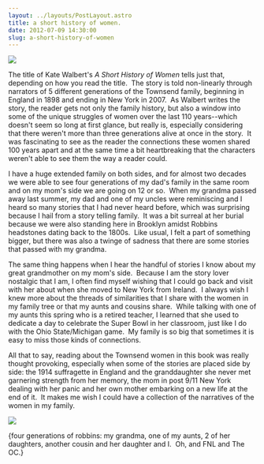 ```yaml
---
layout: ../layouts/PostLayout.astro
title: a short history of women.
date: 2012-07-09 14:30:00
slug: a-short-history-of-women
---
```


[![](http://ebooks-imgs.connect.com/product/400/000/000/000/000/164/735/400000000000000164735_s4.png)](http://ebooks-imgs.connect.com/product/400/000/000/000/000/164/735/400000000000000164735_s4.png)

The title of Kate Walbert's _A Short History of Women_ tells just that, depending on how you read the title.  The story is told non-linearly through narrators of 5 different generations of the Townsend family, beginning in England in 1898 and ending in New York in 2007.  As Walbert writes the story, the reader gets not only the family history, but also a window into some of the unique struggles of women over the last 110 years--which doesn't seem so long at first glance, but really is, especially considering that there weren't more than three generations alive at once in the story.  It was fascinating to see as the reader the connections these women shared 100 years apart and at the same time a bit heartbreaking that the characters weren't able to see them the way a reader could.  
  
I have a huge extended family on both sides, and for almost two decades we were able to see four generations of my dad's family in the same room and on my mom's side we are going on 12 or so.  When my grandma passed away last summer, my dad and one of my uncles were reminiscing and I heard so many stories that I had never heard before, which was surprising because I hail from a story telling family.  It was a bit surreal at her burial because we were also standing here in Brooklyn amidst Robbins headstones dating back to the 1800s.  Like usual, I felt a part of something bigger, but there was also a twinge of sadness that there are some stories that passed with my grandma.  
  
The same thing happens when I hear the handful of stories I know about my great grandmother on my mom's side.  Because I am the story lover nostalgic that I am, I often find myself wishing that I could go back and visit with her about when she moved to New York from Ireland.  I always wish I knew more about the threads of similarities that I share with the women in my family tree or that my aunts and cousins share.  While talking with one of my aunts this spring who is a retired teacher, I learned that she used to dedicate a day to celebrate the Super Bowl in her classroom, just like I do with the Ohio State/Michigan game.  My family is so big that sometimes it is easy to miss those kinds of connections.  
  
All that to say, reading about the Townsend women in this book was really thought provoking, especially when some of the stories are placed side by side: the 1914 suffragette in England and the granddaughter she never met garnering strength from her memory, the mom in post 9/11 New York dealing with her panic and her own mother embarking on a new life at the end of it.  It makes me wish I could have a collection of the narratives of the women in my family.  
  

[![](http://4.bp.blogspot.com/-SDuhAwC5Hg8/T_n4GY-WYoI/AAAAAAAAAs0/V4up2HC4ak8/s400/2663_67977880980_2554577_n.jpg)](http://4.bp.blogspot.com/-SDuhAwC5Hg8/T_n4GY-WYoI/AAAAAAAAAs0/V4up2HC4ak8/s1600/2663_67977880980_2554577_n.jpg)

{four generations of robbins: my grandma, one of my aunts, 2 of her daughters, another cousin and her daughter and I.  Oh, and FNL and The OC.}